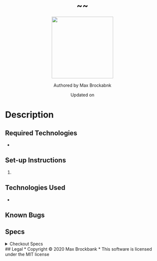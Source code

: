 <h1 align="center">~<!-- Add Project Title Here -->~</h1>
<div align="center">
<img src="https://github.com/MaxBrockbank.png" width="200px" height="auto" >
</div>
<p align="center">Authored by Max Brockabnk</p>
<p align="center">Updated on <!-- Last updated --></p>

# Description

## Required Technologies
*

## Set-up Instructions
1. 

## Technologies Used
* 

## Known Bugs

## Specs
<details>
<summary> Checkout Specs</summary>
| Test  | Input | Output  |
| :---: | :---: |  :---:  |
</details>
## Legal
* Copyright © 2020 Max Brockbank
* This software is licensed under the MIT license